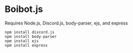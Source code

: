Boibot.js
======
Requires Node.js, Discord.js, body-parser, ejs, and express
```
npm install discord.js
npm install body-parser
npm install ejs
npm install express
```